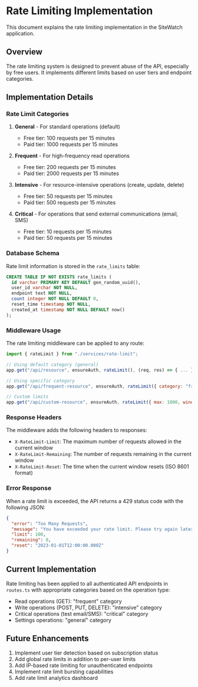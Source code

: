 # Rate Limiting Implementation

This document explains the rate limiting implementation in the SiteWatch application.

## Overview

The rate limiting system is designed to prevent abuse of the API, especially by free users. It implements different limits based on user tiers and endpoint categories.

## Implementation Details

### Rate Limit Categories

1. **General** - For standard operations (default)
   - Free tier: 100 requests per 15 minutes
   - Paid tier: 1000 requests per 15 minutes

2. **Frequent** - For high-frequency read operations
   - Free tier: 200 requests per 15 minutes
   - Paid tier: 2000 requests per 15 minutes

3. **Intensive** - For resource-intensive operations (create, update, delete)
   - Free tier: 50 requests per 15 minutes
   - Paid tier: 500 requests per 15 minutes

4. **Critical** - For operations that send external communications (email, SMS)
   - Free tier: 10 requests per 15 minutes
   - Paid tier: 50 requests per 15 minutes

### Database Schema

Rate limit information is stored in the `rate_limits` table:

```sql
CREATE TABLE IF NOT EXISTS rate_limits (
  id varchar PRIMARY KEY DEFAULT gen_random_uuid(),
  user_id varchar NOT NULL,
  endpoint text NOT NULL,
  count integer NOT NULL DEFAULT 0,
  reset_time timestamp NOT NULL,
  created_at timestamp NOT NULL DEFAULT now()
);
```

### Middleware Usage

The rate limiting middleware can be applied to any route:

```javascript
import { rateLimit } from "./services/rate-limit";

// Using default category (general)
app.get("/api/resource", ensureAuth, rateLimit(), (req, res) => { ... });

// Using specific category
app.get("/api/frequent-resource", ensureAuth, rateLimit({ category: "frequent" }), (req, res) => { ... });

// Custom limits
app.get("/api/custom-resource", ensureAuth, rateLimit({ max: 1000, windowMs: 60000 }), (req, res) => { ... });
```

### Response Headers

The middleware adds the following headers to responses:
- `X-RateLimit-Limit`: The maximum number of requests allowed in the current window
- `X-RateLimit-Remaining`: The number of requests remaining in the current window
- `X-RateLimit-Reset`: The time when the current window resets (ISO 8601 format)

### Error Response

When a rate limit is exceeded, the API returns a 429 status code with the following JSON:

```json
{
  "error": "Too Many Requests",
  "message": "You have exceeded your rate limit. Please try again later.",
  "limit": 100,
  "remaining": 0,
  "reset": "2023-01-01T12:00:00.000Z"
}
```

## Current Implementation

Rate limiting has been applied to all authenticated API endpoints in `routes.ts` with appropriate categories based on the operation type:

- Read operations (GET): "frequent" category
- Write operations (POST, PUT, DELETE): "intensive" category
- Critical operations (test email/SMS): "critical" category
- Settings operations: "general" category

## Future Enhancements

1. Implement user tier detection based on subscription status
2. Add global rate limits in addition to per-user limits
3. Add IP-based rate limiting for unauthenticated endpoints
4. Implement rate limit bursting capabilities
5. Add rate limit analytics dashboard